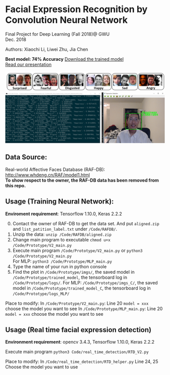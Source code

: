 # Facial Expression Recognition by Convolution Neural Network
Final Project for Deep Learning (Fall 2018)@ GWU  
Dec. 2018

Authors: Xiaochi Li, Liwei Zhu, Jia Chen

**Best model: 74% Accuracy** [Download the trained model](./Code/real_time_detection/lightvgg2.h5)  
[Read our presentation](./Final-Group-Presentation/DL_Final_Project_PPT.pdf)

![](./images/emotion_sample.JPG)
![](./images/rtd_gui.png)

## Data Source:
Real-world Affective Faces Database (RAF-DB): http://www.whdeng.cn/RAF/model1.html   
**To show respect to the owner, the RAF-DB data has been removed from this repo.**


## Usage (Training Neural Network):

**Enviroment requirement**:  Tensorflow 1.10.0, Keras 2.2.2

0. Contact the owner of RAF-DB to get the data set. And put `aligned.zip` and `list_patition_label.txt` under `/Code/RAFDB/`.
1. Unzip the data: `unzip /Code/RAFDB/aligned.zip`
2. Change main program to executable `chmod u+x /Code/Prototype/V2_main.py`
3. Execute main program `/Code/Prototype/V2_main.py` or `python3 /Code/Prototype/V2_main.py`  
For MLP: `python3 /Code/Prototype/MLP_main.py`
4. Type the name of your run in python console
5. Find the plot in `/Code/Prototype/imgs/`, the saved model in `/Code/Prototype/trained_model`, the tensorboard log in `/Code/Prototype/logs/`. For MLP: `/Code/Prototype/imgs_C/`, the saved model in `/Code/Prototype/trained_model_C`, the tensorboard log in `/Code/Prototype/logs_MLP/`

Place to modify:
In `/Code/Prototype/V2_main.py`: Line 20 `model = xxx` choose the model you want to see
In `/Code/Prototype/MLP_main.py`: Line 20 `model = xxx` choose the model you want to see

## Usage (Real time facial expression detection)

**Environment requirement**: opencv 3.4.3, Tensorflow 1.10.0, Keras 2.2.2

Execute main program `python3 Code/real_time_detection/RTD_V2.py`

Place to modify:
In `/Code/real_time_detection/RTD_helper.py` Line 24, 25 Choose the model you want to use
